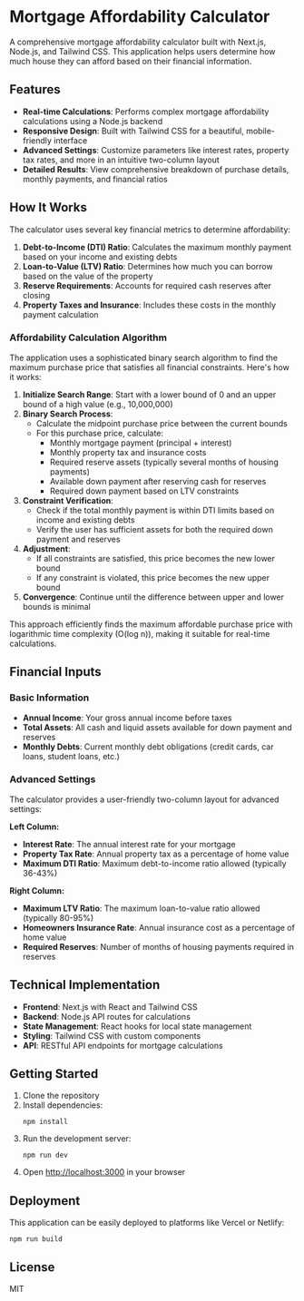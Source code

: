 # Mortgage Affordability Calculator

A comprehensive mortgage affordability calculator built with Next.js, Node.js, and Tailwind CSS. This application helps users determine how much house they can afford based on their financial information.

## Features

- **Real-time Calculations**: Performs complex mortgage affordability calculations using a Node.js backend
- **Responsive Design**: Built with Tailwind CSS for a beautiful, mobile-friendly interface
- **Advanced Settings**: Customize parameters like interest rates, property tax rates, and more in an intuitive two-column layout
- **Detailed Results**: View comprehensive breakdown of purchase details, monthly payments, and financial ratios

## How It Works

The calculator uses several key financial metrics to determine affordability:

1. **Debt-to-Income (DTI) Ratio**: Calculates the maximum monthly payment based on your income and existing debts
2. **Loan-to-Value (LTV) Ratio**: Determines how much you can borrow based on the value of the property
3. **Reserve Requirements**: Accounts for required cash reserves after closing
4. **Property Taxes and Insurance**: Includes these costs in the monthly payment calculation

### Affordability Calculation Algorithm

The application uses a sophisticated binary search algorithm to find the maximum purchase price that satisfies all financial constraints. Here's how it works:

1. **Initialize Search Range**: Start with a lower bound of 0 and an upper bound of a high value (e.g., 10,000,000)
2. **Binary Search Process**:
   - Calculate the midpoint purchase price between the current bounds
   - For this purchase price, calculate:
     - Monthly mortgage payment (principal + interest)
     - Monthly property tax and insurance costs
     - Required reserve assets (typically several months of housing payments)
     - Available down payment after reserving cash for reserves
     - Required down payment based on LTV constraints
3. **Constraint Verification**:
   - Check if the total monthly payment is within DTI limits based on income and existing debts
   - Verify the user has sufficient assets for both the required down payment and reserves
4. **Adjustment**:
   - If all constraints are satisfied, this price becomes the new lower bound
   - If any constraint is violated, this price becomes the new upper bound
5. **Convergence**: Continue until the difference between upper and lower bounds is minimal

This approach efficiently finds the maximum affordable purchase price with logarithmic time complexity (O(log n)), making it suitable for real-time calculations.

## Financial Inputs

### Basic Information
- **Annual Income**: Your gross annual income before taxes
- **Total Assets**: All cash and liquid assets available for down payment and reserves
- **Monthly Debts**: Current monthly debt obligations (credit cards, car loans, student loans, etc.)

### Advanced Settings
The calculator provides a user-friendly two-column layout for advanced settings:

**Left Column:**
- **Interest Rate**: The annual interest rate for your mortgage
- **Property Tax Rate**: Annual property tax as a percentage of home value
- **Maximum DTI Ratio**: Maximum debt-to-income ratio allowed (typically 36-43%)

**Right Column:**
- **Maximum LTV Ratio**: The maximum loan-to-value ratio allowed (typically 80-95%)
- **Homeowners Insurance Rate**: Annual insurance cost as a percentage of home value
- **Required Reserves**: Number of months of housing payments required in reserves

## Technical Implementation

- **Frontend**: Next.js with React and Tailwind CSS
- **Backend**: Node.js API routes for calculations
- **State Management**: React hooks for local state management
- **Styling**: Tailwind CSS with custom components
- **API**: RESTful API endpoints for mortgage calculations

## Getting Started

1. Clone the repository
2. Install dependencies:
   ```
   npm install
   ```
3. Run the development server:
   ```
   npm run dev
   ```
4. Open [http://localhost:3000](http://localhost:3000) in your browser

## Deployment

This application can be easily deployed to platforms like Vercel or Netlify:

```
npm run build
```

## License

MIT 